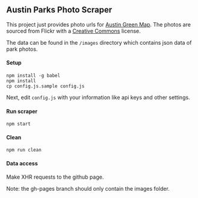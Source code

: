Austin Parks Photo Scraper
---

This project just provides photo urls for [Austin Green Map](https://github.com/open-austin/austingreenmap).
The photos are sourced from Flickr with a
[Creative Commons](https://www.flickr.com/creativecommons/) license.

The data can be found in the `/images` directory which contains json data of
park photos.

#### Setup

```
npm install -g babel
npm install
cp config.js.sample config.js
```

Next, edit `config.js` with your information like api keys and other settings.

#### Run scraper

```
npm start
```

#### Clean

```
npm run clean
```

#### Data access

Make XHR requests to the github page.

Note: the gh-pages branch should only contain the images folder.
